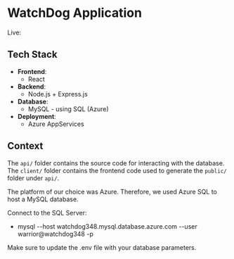 # WatchDog Application

Live:

## Tech Stack

- **Frontend**:
  - React
- **Backend**:
  - Node.js + Express.js
- **Database**:
  - MySQL - using SQL (Azure)
- **Deployment**:
  - Azure AppServices

## Context

The `api/` folder contains the source code for interacting with the database. The `client/` folder contains the frontend code used to generate the `public/` folder under `api/`.

The platform of our choice was Azure. Therefore, we used Azure SQL to host a MySQL database.

Connect to the SQL Server:

- mysql --host watchdog348.mysql.database.azure.com --user warrior@watchdog348 -p

Make sure to update the .env file with your database parameters.
